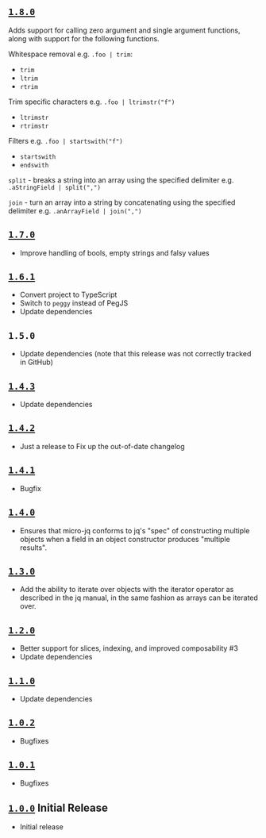 ## [`1.8.0`](https://github.com/elastic/micro-jq/tree/v1.8.0)

Adds support for calling zero argument and single argument functions, along
with support for the following functions.

Whitespace removal e.g. `.foo | trim`:

 - `trim`
 - `ltrim`
 - `rtrim`

Trim specific characters e.g. `.foo | ltrimstr("f")`

 - `ltrimstr`
 - `rtrimstr`

Filters e.g. `.foo | startswith("f")`

 - `startswith`
 - `endswith`

`split` - breaks a string into an array using the specified delimiter e.g.
`.aStringField | split(",")`

`join` - turn an array into a string by concatenating using the specified
delimiter e.g. `.anArrayField | join(",")`

## [`1.7.0`](https://github.com/elastic/micro-jq/tree/v1.7.0)

- Improve handling of bools, empty strings and falsy values

## [`1.6.1`](https://github.com/elastic/micro-jq/tree/v1.6.1)

- Convert project to TypeScript
- Switch to `peggy` instead of PegJS
- Update dependencies

## `1.5.0`

- Update dependencies (note that this release was not correctly tracked in
  GitHub)

## [`1.4.3`](https://github.com/elastic/micro-jq/tree/v1.4.3)

- Update dependencies

## [`1.4.2`](https://github.com/elastic/micro-jq/tree/v1.4.2)

- Just a release to Fix up the out-of-date changelog

## [`1.4.1`](https://github.com/elastic/micro-jq/tree/v1.4.1)

- Bugfix

## [`1.4.0`](https://github.com/elastic/micro-jq/tree/v1.4.0)

- Ensures that micro-jq conforms to jq's "spec" of constructing multiple objects when a field in an object constructor produces "multiple results".

## [`1.3.0`](https://github.com/elastic/micro-jq/tree/v1.3.0)

- Add the ability to iterate over objects with the iterator operator as described in the jq manual, in the same fashion as arrays can be iterated over.

## [`1.2.0`](https://github.com/elastic/micro-jq/tree/v1.2.0)

- Better support for slices, indexing, and improved composability #3
- Update dependencies

## [`1.1.0`](https://github.com/elastic/micro-jq/tree/v1.1.0)

- Update dependencies

## [`1.0.2`](https://github.com/elastic/micro-jq/tree/v1.0.2)

- Bugfixes

## [`1.0.1`](https://github.com/elastic/micro-jq/tree/v1.0.1)

- Bugfixes

## [`1.0.0`](https://github.com/elastic/micro-jq/tree/v1.0.0) Initial Release

- Initial release
